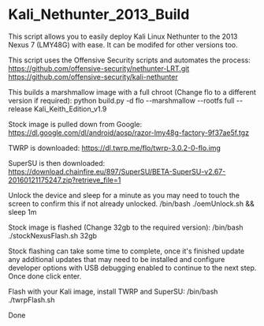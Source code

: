 # Kali_Nethunter_2013_Build
This script allows you to easily deploy Kali Linux Nethunter to the 2013 Nexus 7 (LMY48G) with ease. It can be modifed for other versions too.

This script uses the Offensive Security scripts and automates the process:
https://github.com/offensive-security/nethunter-LRT.git
https://github.com/offensive-security/kali-nethunter

This builds a marshmallow image with a full chroot (Change flo to a different version if required):
python build.py -d flo --marshmallow --rootfs full --release Kali_Keith_Edition_v1.9

Stock image is pulled down from Google:
https://dl.google.com/dl/android/aosp/razor-lmy48g-factory-9f37ae5f.tgz

TWRP is downloaded:
https://dl.twrp.me/flo/twrp-3.0.2-0-flo.img

SuperSU is then downloaded:
https://download.chainfire.eu/897/SuperSU/BETA-SuperSU-v2.67-20160121175247.zip?retrieve_file=1

Unlock the device and sleep for a minute as you may need to touch the screen to confirm this if not already unlocked.
/bin/bash ./oemUnlock.sh && sleep 1m

Stock image is flashed (Change 32gb to the required version):
/bin/bash ./stockNexusFlash.sh 32gb

Stock flashing can take some time to complete, once it's finished update any additional updates that may need to be installed and configure developer options with USB debugging enabled to continue to the next step. Once done click enter.

Flash with your Kali image, install TWRP and SuperSU:
/bin/bash ./twrpFlash.sh

Done
